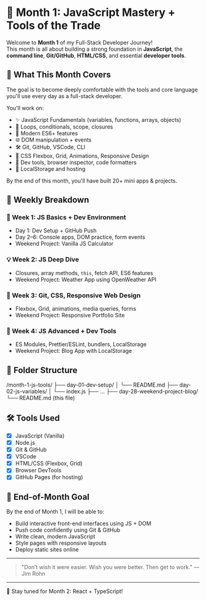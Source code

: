 # 🌱 Month 1: JavaScript Mastery + Tools of the Trade

Welcome to **Month 1** of my Full-Stack Developer Journey!  
This month is all about building a strong foundation in **JavaScript**, the **command line**, **Git/GitHub**, **HTML/CSS**, and essential **developer tools**.

## 🧭 What This Month Covers

The goal is to become deeply comfortable with the tools and core language you'll use every day as a full-stack developer.

You'll work on:

- ✨ JavaScript Fundamentals (variables, functions, arrays, objects)
- 🔁 Loops, conditionals, scope, closures
- 🧠 Modern ES6+ features
- 🌐 DOM manipulation + events
- 🛠️ Git, GitHub, VSCode, CLI
- 🎨 CSS Flexbox, Grid, Animations, Responsive Design
- 🧰 Dev tools, browser inspector, code formatters
- 💾 LocalStorage and hosting

By the end of this month, you'll have built 20+ mini apps & projects.

## 📅 Weekly Breakdown

### 🔧 Week 1: JS Basics + Dev Environment
- Day 1: Dev Setup + GitHub Push
- Day 2–6: Console apps, DOM practice, form events
- Weekend Project: Vanilla JS Calculator

### 💡 Week 2: JS Deep Dive
- Closures, array methods, `this`, fetch API, ES6 features
- Weekend Project: Weather App using OpenWeather API

### 🎨 Week 3: Git, CSS, Responsive Web Design
- Flexbox, Grid, animations, media queries, forms
- Weekend Project: Responsive Portfolio Site

### 🧪 Week 4: JS Advanced + Dev Tools
- ES Modules, Prettier/ESLint, bundlers, LocalStorage
- Weekend Project: Blog App with LocalStorage

## 📁 Folder Structure
/month-1-js-tools/
├── day-01-dev-setup/
│ └── README.md
├── day-02-js-variables/
│ └── index.js
├── ...
├── day-28-weekend-project-blog/
└── README.md (this file)


## 🛠 Tools Used

- [x] JavaScript (Vanilla)
- [x] Node.js
- [x] Git & GitHub
- [x] VSCode
- [x] HTML/CSS (Flexbox, Grid)
- [x] Browser DevTools
- [x] GitHub Pages (for hosting)

## 🏁 End-of-Month Goal

By the end of Month 1, I will be able to:
- Build interactive front-end interfaces using JS + DOM
- Push code confidently using Git & GitHub
- Write clean, modern JavaScript
- Style pages with responsive layouts
- Deploy static sites online

---

> "Don’t wish it were easier. Wish you were better. Then get to work." — Jim Rohn

---

📌 Stay tuned for Month 2: React + TypeScript!


